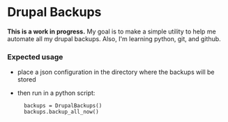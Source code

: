 Drupal Backups
==============

**This is a work in progress.** My goal is to make a simple utility to help me automate all my drupal backups. Also, I'm learning python, git, and github.

### Expected usage

* place a json configuration in the directory where the backups will be stored
* then run in  a python script:

        backups = DrupalBackups()
        backups.backup_all_now()

